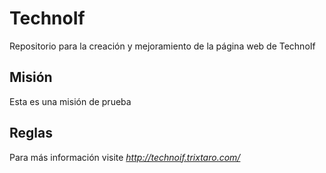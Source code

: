 # TechnoIf
Repositorio para la creación y mejoramiento de la página web de TechnoIf

## Misión
Esta es una misión de prueba

## Reglas


Para más información visite *http://technoif.trixtaro.com/*